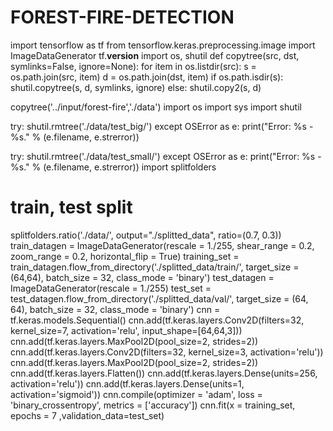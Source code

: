 # FOREST-FIRE-DETECTION
import tensorflow as tf
from tensorflow.keras.preprocessing.image import ImageDataGenerator
tf.__version__
import os, shutil
def copytree(src, dst, symlinks=False, ignore=None):
    for item in os.listdir(src):
        s = os.path.join(src, item)
        d = os.path.join(dst, item)
        if os.path.isdir(s):
            shutil.copytree(s, d, symlinks, ignore)
        else:
            shutil.copy2(s, d)

copytree('../input/forest-fire','./data')
import os
import sys
import shutil

try:
    shutil.rmtree('./data/test_big/')
except OSError as e:
    print("Error: %s - %s." % (e.filename, e.strerror))


try:
    shutil.rmtree('./data/test_small/')
except OSError as e:
    print("Error: %s - %s." % (e.filename, e.strerror))
    import splitfolders

# train, test split
splitfolders.ratio('./data/', output="./splitted_data", ratio=(0.7, 0.3))
train_datagen = ImageDataGenerator(rescale = 1./255,
                                   shear_range = 0.2,
                                   zoom_range = 0.2,
                                   horizontal_flip = True)
training_set = train_datagen.flow_from_directory('./splitted_data/train/',
                                                 target_size = (64,64),
                                                 batch_size = 32,
                                                 class_mode = 'binary')
test_datagen = ImageDataGenerator(rescale = 1./255)
test_set = test_datagen.flow_from_directory('./splitted_data/val/',
                                            target_size = (64, 64),
                                            batch_size = 32,
                                            class_mode = 'binary')
cnn = tf.keras.models.Sequential()
cnn.add(tf.keras.layers.Conv2D(filters=32, kernel_size=7, activation='relu', input_shape=[64,64,3]))
cnn.add(tf.keras.layers.MaxPool2D(pool_size=2, strides=2))
cnn.add(tf.keras.layers.Conv2D(filters=32, kernel_size=3, activation='relu'))
cnn.add(tf.keras.layers.MaxPool2D(pool_size=2, strides=2))
cnn.add(tf.keras.layers.Flatten())
cnn.add(tf.keras.layers.Dense(units=256, activation='relu'))
cnn.add(tf.keras.layers.Dense(units=1, activation='sigmoid'))
cnn.compile(optimizer = 'adam', loss = 'binary_crossentropy', metrics = ['accuracy'])
cnn.fit(x = training_set, epochs = 7 ,validation_data=test_set)
